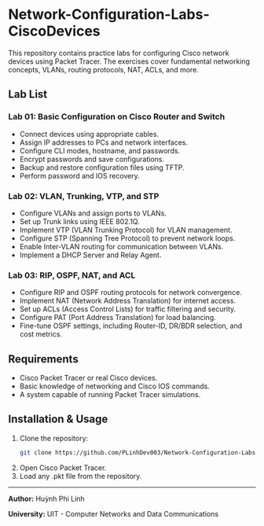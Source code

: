 # Network-Configuration-Labs-CiscoDevices

This repository contains practice labs for configuring Cisco network devices using Packet Tracer. The exercises cover fundamental networking concepts, VLANs, routing protocols, NAT, ACLs, and more.

## Lab List

### Lab 01: Basic Configuration on Cisco Router and Switch
- Connect devices using appropriate cables.
- Assign IP addresses to PCs and network interfaces.
- Configure CLI modes, hostname, and passwords.
- Encrypt passwords and save configurations.
- Backup and restore configuration files using TFTP.
- Perform password and IOS recovery.

### Lab 02: VLAN, Trunking, VTP, and STP
- Configure VLANs and assign ports to VLANs.
- Set up Trunk links using IEEE 802.1Q.
- Implement VTP (VLAN Trunking Protocol) for VLAN management.
- Configure STP (Spanning Tree Protocol) to prevent network loops.
- Enable Inter-VLAN routing for communication between VLANs.
- Implement a DHCP Server and Relay Agent.

### Lab 03: RIP, OSPF, NAT, and ACL
- Configure RIP and OSPF routing protocols for network convergence.
- Implement NAT (Network Address Translation) for internet access.
- Set up ACLs (Access Control Lists) for traffic filtering and security.
- Configure PAT (Port Address Translation) for load balancing.
- Fine-tune OSPF settings, including Router-ID, DR/BDR selection, and cost metrics.

## Requirements
- Cisco Packet Tracer or real Cisco devices.
- Basic knowledge of networking and Cisco IOS commands.
- A system capable of running Packet Tracer simulations.

## Installation & Usage
1. Clone the repository:  
   ```bash
   git clone https://github.com/PLinhDev003/Network-Configuration-Labs-CiscoDevices
   ```
2. Open Cisco Packet Tracer.
3. Load any .pkt file from the repository.

---
**Author:** Huỳnh Phi Linh

**University:** UIT - Computer Networks and Data Communications
